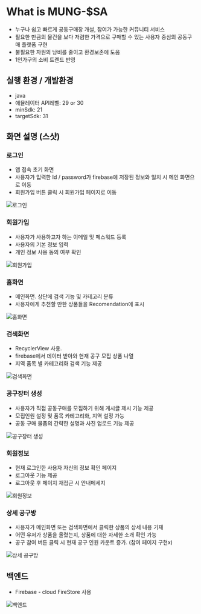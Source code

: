 # What is MUNG-$SA

- 누구나 쉽고 빠르게 공동구매장 개설, 참여가 가능한 커뮤니티 서비스
- 필요한 만큼의 물건을 보다 저렴한 가격으로 구매할 수 있는 사용자 중심의 공동구매 플랫폼 구현
- 불필요한 자원의 낭비를 줄이고 환경보존에 도움
- 1인가구의 소비 트렌드 반영

## 실행 환경 / 개발환경

- java
- 애뮬레이터 API레벨: 29 or 30
- minSdk: 21
- targetSdk: 31

## 화면 설명 (스샷)

### 로그인

- 앱 접속 초기 화면
- 사용자가 입력한 Id / password가 firebase에 저장된 정보와 일치 시 메인 화면으로 이동
- 회원가입 버튼 클릭 시 회원가입 페이지로 이동

![로그인](https://user-images.githubusercontent.com/39684946/143779621-9b642ccc-c288-4ed4-b2f9-49e85961cba0.png)

### 회원가입

- 사용자가 사용하고자 하는 이메일 및 페스워드 등록
- 사용자의 기본 정보 입력
- 개인 정보 사용 동의 여부 확인

![회원가입](https://user-images.githubusercontent.com/39684946/143779631-89d8a6d8-d716-4f40-9442-12ec2b06f6b7.png)

### 홈화면

- 메인화면. 상단에 검색 기능 및 카테고리 분류
- 사용자에게 추천할 만한 상품들을 Recomendation에 표시

![홈화면](https://user-images.githubusercontent.com/39684946/143779526-978ce3aa-0500-4d63-9dff-be72a7d704f6.png)

### 검색화면

- RecyclerView 사용.
- firebase에서 데이터 받아와 현재 공구 모집 상품 나열
- 지역 품목 별 카테고리화 검색 기능 제공

![검색화면](https://user-images.githubusercontent.com/39684946/143779536-416e7010-450d-40a5-a740-cfc5c8684c36.png)

### 공구장터 생성

- 사용자가 직접 공동구매를 모집하기 위해 게시글 제시 기능 제공
- 모집인원 설정 및 품목 카테고리화, 지역 설정 가능
- 공동 구매 물품의 간략한 설명과 사진 업로드 기능 제공

![공구장터 생성](https://user-images.githubusercontent.com/39684946/143779570-305c3a3c-f623-4ce2-8513-d78fd2d9d683.png)

### 회원정보

- 현재 로그인한 사용자 자신의 정보 확인 페이지
- 로그아웃 기능 제공
- 로그아웃 후 페이지 재접근 시 안내메세지

![회원정보](https://user-images.githubusercontent.com/39684946/143779578-39a04844-7b22-4550-877b-cb8ec0bb781e.png)

### 상세 공구방

- 사용자가 메인화면 또는 검색화면에서 클릭한 상품의 상세 내용 기재
- 어떤 유저가 상품을 올렸는지, 상품에 대한 자세한 소개 확인 가능
- 공구 참여 버튼 클릭 시 현재 공구 인원 카운트 증가. (참여 페이지 구현x)

![상세 공구방](https://user-images.githubusercontent.com/39684946/143779598-6c3c0b9a-ece9-4f8c-95b1-1a066edb7294.png)

## 백엔드

- Firebase - cloud FireStore 사용

![백엔드](https://user-images.githubusercontent.com/39684946/143779673-fad637c5-bb3e-4442-8938-6efa9c1179d4.png)
